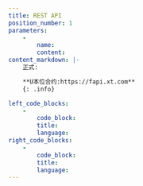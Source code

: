 ```yaml
---
title: REST API
position_number: 1
parameters:
    -
        name:
        content:
content_markdown: |-
    正式:

    **U本位合约:https://fapi.xt.com**
    {: .info}

left_code_blocks:
    -
        code_block:
        title:
        language:
right_code_blocks:
    -
        code_block:
        title:
        language:
---
```

